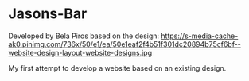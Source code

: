 # Jasons-Bar

Developed by Bela Piros based on the design: https://s-media-cache-ak0.pinimg.com/736x/50/e1/ea/50e1eaf2f4b51f301dc20894b75cf6bf--website-design-layout-website-designs.jpg

My first attempt to develop a website based on an existing design.
